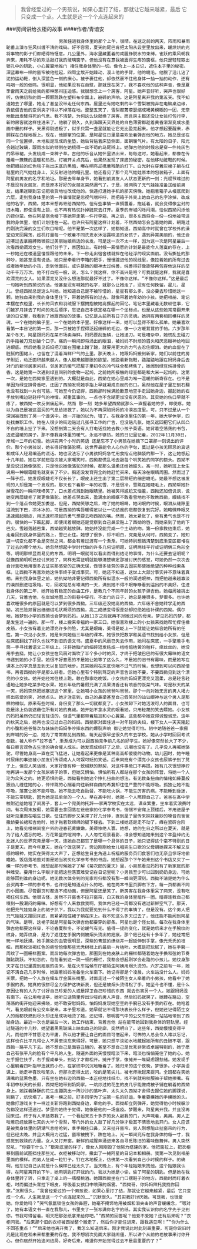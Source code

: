 > 我曾经爱过的一个男孩说，如果心里打了结，那就让它越来越紧，最后 它只变成一个点。人生就是这一个个点连起来的

###房间讲给衣柜的故事
####作者/青谙安

						男孩住进我身体里的那个上午，很晴。在这之前的两天，阵雨和暴雨轮番上演与狂风纠缠不清的戏码。好不容易，夏天的尾巴肯把太阳从云室里放出来，暖烘烘的光将事物的影子们都晒得特惬意。几公里外，海水里藏匿着的咸腥挣脱水的束缚，雀跃的乘风朝我奔来，用耗不尽的欢活敲打我的玻璃窗子。但他没有在意我被震得生疼的窗框，他只是轻轻取出锁孔中的钥匙，小心翼翼地推门 掩住我身体里的一切。像合上一本日记，遮住本子里的秘密。深蓝幕布一样的窗帘被他拉起，四周尘埃开始躁动，漫上他的手臂，他的睫毛。他脱了沿儿沾了泥的运动鞋，倒入深蓝色一侧的床心。被子裹住他，却依然裹不住他身体一抽一抽的动作，还有呜咽一般的低鸣。很明显，他如果没有在自慰，那就是在哭了。我不喜欢他的这种声音，像是夏季雷雨天之前给我的那种憋闷压迫感。我很想念上一个房客，阿星。她声音好听，哭声也很好听，仿佛初秋的雨一颗颗跳跌在塑料布伞面上，崩碎的声响。这是阿星离开我的第五天。我不知道她去了哪里，她走了甚至没带走任何东西。屋里还有她吃剩的半个雪梨被抛弃在电脑桌边缘，靠依偎吉他的变调夹才得以不掉落在地。整整五天了，雪梨都蔫瘪瑟缩成褐黄模糊的一团，无奈地散出发酵将死的气息。我不清楚，为何这么快就换了房客。而且房主都还没让女孩打包行李，新的房客就这样住进来了。他躺了很久，久到海跟天交界处的白色薄雾都趁着黄昏渐渐变成水墨画中墨的样子。天黑得剔透极了，似乎只需一盏星就能让它无比盈亮起来。他才想起要醒来，赤脚踩在白栓地板上。现在，他脚掌的位置，是阿星往日里最喜欢坐着弹吉他的地方。她总是坐在同一个位置弹，木地板是现成的坐垫，她后背贴着床垫侧面，面朝暖气片。有太阳的日子，阳光会越过玻璃，跟雨水似的倾倒在她梳得一丝不苟的马尾辫上。她弹吉他的时候总是穿一件纯灰色的吊带裙，头发梳成一束稗子草。吉他的乐音从她怀里洒出来，每每这时，她看起来，都像在传播着一簇簇的温暖和热烈。灯被开关点亮后，他果然发现了床底的秘密，在他移动脏鞋的时候。他把眼前的红色毯子拖出床底的黑暗，曝在明亮却携着残酷的灯下。白光射在穿着灰裙子躺在红毯里的充气娃娃身上，又反射进他的瞳孔里。他还看见了那个充气娃娃原本的包装箱子，上面有阿星前男友的名字和地址。那是去年单身节，她看到前男友人人状态更新的一则：光棍节难过的不是没有女朋友，而是原本好好的女朋友突然漏气了。于是，她网购了充气娃娃准备送给前男友，结果迷糊到忘记把收货地址改成他的。快递打进她手机的那天傍晚，她抱着箱子从楼底爬到六层，走到我身体里的第一件事情就是忽视气喘吁吁，而把箱子外壳上她自己的名字涂掉，改成他的名字，西拗。她本来想再寄给西拗的。但有些事情一直搁置着，拖延着，就会变得像尘封的旧木箱，即使没有上锁，也不再有热忱扑掉脏灰去打开。夏季的岸城闪烁闷潮，恰似西拗闪烁他的荷尔蒙。他在阿星宿舍楼下等她带走第一件行李箱，再之后，很多东西将会一份一份地被带进我的身体里，他们计划住在一起。也许只有阿星这样计划着，不然西拗怎会当着她的面，朝路过的刚洗完澡的女生们吹口哨呢。他不是第一次这样了，她都知道。西拗高中时就曾在学校外的澡堂边来回晃荡，趁机打量每一个散着不同洗发水沐浴露味道的女孩子，遇到异常美丽的，他还会迎凑过去拿胳膊微微掠过美丽姑娘肩边的长发。可是这一次不太一样，因为这一次是阿星最后一次看西拗调戏女生。他们分手了，原因如上。有时候一厢情愿的计划是最能令人落寞的存在，上一秒她还在楼道里憧憬跟他的未来，下一秒走出宿舍楼就摔在他轻浮的现实面前。没有撕扯的那种吵，她甚至没有说话。她只是牵着行李箱的把手，慢慢踱进他的视线里，像拉着她的所有过去或者她年幼的小孩，走到他面前。或许是她的眼神太过纯善，纯善得好像能够再包容他这样的举动千千万万次。他不打自招一般，说，怎么？我这样，你不高兴是吧？可我就是这样，我就是喜欢漂亮的女人。如果漂亮又没什么想法那就最好不过了。不像你这样。“不像你这样。”这是最后一句她听到西拗说的话。他甚至没有喊她的名字，就那么让她走了，没有任何挽留。星儿，星儿。曾经西拗总是这么叫她。她知道自己是不被珍惜的，星星有那么多，没必要去珍惜她这一颗。她独自来到我的身体里住下，带着她所有的过去。就像带着她年幼的小孩。她把相册、笔记本摆在衣柜里，长长的风衣和羽绒服下摆拥抱被她高摞起的回忆。笔记本里藏着无数帧往事，它们被岁月抹去了时间的先后顺序，忘记自己本该定格在哪一个坐标点。也是从这些她常常翻开来读的日记里，我看到了她跟西拗的故事。记忆是从前所有日子的灵魂。她拥有两套相同模样的灵魂，一个在她的脑子里，一个在她的本子里。好像这样一来，她可以显得不那么孤单。她最喜欢看第一本日记的第一页。那一页被她手捏得泛起细碎的毛边，像一小方暖茸茸的手帕。六岁那年某个冬天，阿星跟妈妈在菜市场卖海鲜。妈妈要刮鱼鳞，让她递刀。可是嘈杂中，她慌乱去碰刀的手指被刀刃划破个口子。痛的一瞬间即将涌出的眼泪，被妈妈不耐烦的眉头和厌恶眼神给呛回进眼底。然后她看见妈妈把刀面在围裙上蹭了蹭，就要用更大的力气去忍住眼泪。她的血留在了脏腻的围裙上，也留在了混着海鲜尸气的土里。那天晚上，她跟妈妈搬到新家，她们以前住的房子附近，动迁面积越来越大，像人越来越膨胀的欲望。她趿着新拖鞋，踏踏踏地跟在妈妈身后去对门的新邻居家问好。邻居家的暖气把屋子里初冬的冷气味全都烤焦了，她闻到绿豆炖排骨的香。这是她第一次遇到绿豆同别的食物一起炖，之前她所接触的绿豆都是和大米一起炖的。这第一次，是她在西拗家里遇到的。大概就是自此，西拗在她心里成为唯一温暖的新奇存在。也不是单因为绿豆排骨香吧，还因了西拗发现她手指上早就凝成血痂的伤口。虽然他在屋子里左刨右翻也没有找到一片创可贴，可她至今仍记得，西拗那时候满脸歉意地空手走回她身边，握起她的右手放到嘴边轻轻呼气的神情。郑重其事的，一点也不含糊更加没有厌恶的。其实她的伤口早就不疼了，被西拗一吹反倒痛起来。然而 那一刻 她多希望西拗就那么一直握着她的手，即使疼。她以为自己是被这温润的气息给拯救了，她以为不再深陷妈妈的冷漠态度里。可，只不过是从一个深渊被拽到了另一个漩涡中。她一开始的以为，错了。在我身体里住的第一年，她大学休学，四处找兼职工作。她在人很少的街边贴过几张寻工作的广告，但没贴几张，她又返回把它们从凹凸不白的墙上扯了下来。没想到第二天会有人打电话找她去教小孩子英语。她背着空荡荡的书包，迈进温暖的房子。那不像我身体里的暖气，永远不够热。她的日记里记着，2012年11月30日，岸城一二年的初雪。她讲完两个小时的英语 还是忘不了小男孩在她摘下口罩那一刻说出的评价。那个小男孩说，她长得好像骆驼啊。这世界最能令人心伤的字句，莫过是小孩无顾忌的真话和成年人轻易编造的谎话。她也没法忘了小男孩妈妈急忙用食指点他脑袋的那一下，这让她想起十几年前，她在学前班每次被大家嘲笑时，西拗都慌乱地去敲每个哄笑她的同学的额头。西拗不是没说过她像骆驼，只是他说她像骆驼的时候，都那么温柔还给她甜头。高一时，她听班上女生说用一种眼霜睫毛就变长了不少。胸还没发育完全的她赶忙买来，每天涂在眼睛周围。然而过了一阵子后，她发现眼睫毛不仅长长了，眼皮上还生出了第二层稍短的细密睫毛。她最不想这被发现的人却是第一个发现的。那天也下着那一年的初雪，不是很冷，雪跳在她睫毛上，西拗帮她扑掉雪花的一瞬间噗哧笑了，口水差点溅到她眼睛里。她被笑得尴尬又恼羞，西拗还加倍讥讽，说她变两层睫毛了就更像骆驼。她差点哭出来，盈满水的眼眶不敢看雪地也不敢瞧西拗，眼睛找不到一个落点令她更加委屈。但是，西拗笑够之后，吻了她的眼睛，她闭眼的时候，眼泪从缝隙里溢流到下巴，凉冰冰的，可是西拗的嘴唇暖得足以让一切结痂的疤都恢复到完好。她略微睁眼又迅速阖起眼皮，用迅速积攒起的勇气想要去吻西拗的嘴。然而，她太紧张了，单有勇气也是不行的。很快的一下踮起脚，即便闭着眼她还是觉察到自己鼻梁贴上了西拗的唇，而她亲到了他的下巴尖。雪越落越密集，西拗越笑越放肆。她始终没能完成一个主动的吻。第一份家教结束后，她走着回到我身体里的路上，雪已止住。她想了很多，却不明白，究竟是从何时，西拗变了。她知道一切变化都不会是突然之间，都会有着过渡有一个渐渐。可她特别想搞清楚到底渐变区都堆在了过去的哪个地方。她忽然想起中学时代做的许多几何证明题，证明两线平行或证明俩三角形全等。明明那样显而易见的东西，明明一眼就可以看出而得到结论的事情，为什么还要去证明呢？就像西拗明明已经讨厌她了，同样无需证明就能够清楚确定那被讨厌的感觉，可她仍然一次次去自讨苦吃地用很多去证实那感受的正确无误，做很多徒劳的事去固实那使她绝望的种种线索条框。让西拗不再喜欢她这件事终于变成事实。可，她还不知道，这世上大部分事实并不意味着真相。来到我身体里之前，她执拗地非要记得西拗所有似温水一般的润透眼神，而把他越来越寡淡的漠然删进垃圾箱。可，回收站总有堆满的一天，满到她不得不眼睁睁看到溢出的不美好。住进我身体的第二年，她开始有稳定的自由工作，是教几个不同年龄的女孩子弹吉他。她每周被挑出几天，背着吉他，在岸城地图上的街巷中穿行。不出门的日子，她总是睡很多，梦很多。也许她喜欢睡很多的原因就是可以梦到很多西拗。三年级还没她高的西拗，六年级不舍她转学走的西拗，初三脸颊冒出细细绒毛状胡须的西拗，高二成绩变得很差劲却拒绝她给补课的西拗。偶尔地，她梦到小学的西拗也会梦到妈妈。从她11岁之后就再不对她过问的母亲。梦见妈妈的梦，都是发生过一遍的。那一年，楼上搬来幸福的一家三口。她很喜欢楼上的小女孩来找她帮忙撑住橡皮筋，小女孩有着比她漂亮许多的脸，尤其是眼睛，美得是眨上一下就能让她纵容她所有的任性。第一次见小女孩，她是来向她借三年级的课本。她很快把数学和英语书找到给小女孩，但是在床底翻找了好久也找不到旧的语文书。盛夏中的风扇已失去作用，她闷在床底，一手擎着手电筒一手寻找着语文三年级上。汗将她脑门的细碎短发粘成一绺绺暗枯黄的秸秆，痒丝丝的，她没用手去挠。她让小女孩坐在风扇对面吹了半个多小时的风，才终于把皱巴巴的有很大霉味的语文书递到她的小手里。她很不好意思的不是她让她等了这么久，不是她的旧书有霉味，而是她写在课本上的字真是丑到无以复加的地步。其实她闷在床底快喘不过气的时候，也想到可以问西拗借书，再者西拗的字是那么好看。但她心里有个特别笃定的声音告诉她不要，不要西拗见到这个漂亮的小女孩。她开始经常往楼上跑，赖在那家吃晚饭。小女孩的妈妈更漂亮又温柔，总是轻言轻语地让她多吃菜多吃水果。她五年级的暑假充满了瓜果清香还有喷香的饭菜气味。可是秋天的某一天，妈妈突然把她塞进这个家里，让她喊小女孩的爸爸叫爸爸。那个一向对她无言的男人竭力挤出慈爱的笑，对她点头。她才注意到，自己的鼻梁甚至自己假笑时的讪讪眼神与这个男人是那样的相似。原来有些时候，身份变了那么一切就都变了。小女孩卸下对她活泼可人的面目，也可能是涂上伪装遮蔽住所有对她的真诚。她开始不拿水灵的眼看她，只用轻蔑的笑去瞟她。小女孩的妈妈虽然仍旧轻言轻语的，但语气里都带着尴尬和小心翼翼。这些都令她变得诚惶诚恐。这年的秋天之后，她再也没见过自己的妈妈。西拗家对面住进一对年轻的夫妇，楼下女人一天天隆起的小腹和爸爸每次与妹妹的妈妈争吵摔东西的爆裂声响 都让她觉得可怕。初中她随爸爸一家搬到岸城的另一边，她为了常常都见到西拗，每天起很早坐很久的车去学校。她从小学时回回考试倒数，被人称作“拉不丢”，渐渐成为可以跟西拗竞争前几名的好学生。她好像突然长大了不少，每日察言观色去生活的确会催人成长。她发现成绩好了之后，讥嘲也没有了。几乎没人再喊她骆驼，尽管她身高一直在突飞猛进，让她看起来更像是某种高高却傻傻的动物。幼儿园时，她午睡时尿床的事迹被小朋友们传颂成人人可娱可贬的笑话。后来同班有个漂亮小女孩也尿裤子到了凳子上，但没人笑话她，大家好像有种一致缄默的默契，对这件事绝口不再提。她有几次很想狰狞地再讲一发那个女孩尿裤子的事，但她又惧怕。惧怕所有人都站在那个女孩的阵营，将她一个人沦为众矢之的。她更恐惧的是，西拗看到她这个挣扎扭曲的想法。有无数条扭曲的情绪如藤蔓般狠劲儿缠住她的心，怦怦跳的心揣着向往新鲜自由的希冀却往往严重的不能呼吸。孤独让她不能呼吸，落寞让她不能呼吸。她不能去吃自助餐，不能吃火锅，不能生厉害的病，不能睡到昏迷，不能忘带钥匙，因为她是孤单单的一个人。早在高中时，她就一个人照顾自己了。爸爸在高中学校附近给她租了间房子，套上一个完美的托辞——家离学校实在太远，课业繁重，坐车着实浪费时间。有次周末放假，她需要去拿回落在爸爸家的化学参考书，惴惴不安爬上顶楼后，不用进屋子就听见里面在唱生日歌。怔住的脚步又呆滞了好几分钟，直到屋子里传来妹妹曼妙的嗓音向爸爸撒娇要长裙和吉他时，她才拖着软绵绵的腿下楼去。下到二楼她还是走不动了，瘫在瓷砖台阶上，她看见楼梯间窗户外的迎春花黄嫩嫩，美得惨绝人寰。她想，她的生日之所以在夏天，就是为了给人遗忘的吧。万花繁盛的喧闹中，人人匆忙观景看影，谁会想知道她来到这个丰盈绰约无比迷人的世界究竟是哪一天。连她自己都忘了是哪一个具体的日子，她只记得这个毫不特别的日子是夏天。而今年夏天，她在个饭店哭了。旁边刚刚给女儿唱完生日歌的父母朝她探来不解又反感的眼神，她实在哭得太大声了，正想给生日主角送上祝福的服务员们食客们也无奈且惊讶地偷瞄她。饭店落地窗对面是她当初买化学参考书的书店。她想起那个下午她来到这个书店又买了一模一样的参考书，她想起那时候她才了解《菊次郎的夏天》里，小男孩看见妈妈有了新家庭的那种难受。要用什么字眼才能把这些落寞难受记在日记里呢？小男孩至少可以回到奶奶身边，可她能够回到谁的身边呢。她无数次体会到的无家可归都没有那一瞬间更深刻。西拗不清楚她为什么会买两本一样的参考书，也许他是知道点什么的吧。他在两本书里页脚右下方，每一页都画不同的小图画。尽管翻页时都连不成动画，但是阿星还是笑了。新房客在我身体里呆了两天，没有吃喝任何东西。他很古怪，居然不开窗也不拉开窗帘，白天我的身体里暗作一团，暗得连我自己都嗅到一股潮闷的霉味。好想有个人来救救我啊，我体内已经一周都没有透过新鲜空气了。那天，他把充气娃娃身上的裙子扒下，我以为我就要见到什么不得了的事情了，但是没有。这个男人把充气娃娃又摆回床底，而紧紧抱住裙子躺在床上。我不知这么多天过去了，他还能不能闻到阿星的气味。是啊，这裙子就是阿星每次弹吉他都要穿的那条。阿星也是个怪女孩，每次在我身体里弹吉他都要这样穿，不论春夏秋冬，不论暖气有无。值得一提的变化，就是她后来才在手腕纹的纹身。她弄纹身，是为了遮住左手腕内侧被烟头烫出的疤痕。那个疤已经有十多年了，她经常把玩一样地抚摸。她手腕处的血管很明显，深紫的青蓝的缭绕并一起延伸到手掌，像光秃秃的枝桠。而那枚淡褐红色的疤恰恰像那些光秃树枝上的最后一片枯叶。大概是把玩腻了，她在手腕一周纹了一圈栅栏图案。而后她每次弹吉他，那围刻在她皮肤上的栅栏都随着她左手换和弦的节奏蹦跶跳跃。不知怎的，每每看到这一跳一顿的栅栏，我都会想起刚学会走路的小孩儿。她纹身那天才在日记里提到疤痕的由来。是在火车站候车厅被陌生阿姨用烟头烫的。六岁之前有一年，她记不清自己几岁时候，她跟着妈妈准备坐火车南下。她记得那是个凌晨，火车站没什么人。妈妈买票，把她一个人放在候车厅金属长椅里。对面走过一个被陌生女人牵着的小男孩，他看中了她手腕的表。她真的很拼尽全力保护这块新表，但还是被烟头烫得松了手。她至今也不懂，是什么原因让有的人为了讨好自己珍爱的人或是捍卫自己珍惜的东西 就去伤害另一个人。她跟妈妈没有南下。在公用电话亭，她听见话筒里传出沙哑的男人声音，然后妈妈就哭了。她蹲在路边，空荡荡的街开始迎来拂晓，她不敢安慰妈妈，怕妈妈发现她空空的手腕已没有手表的存在。她哈着气，看见眼前有公交车驶来。本子里写道，她早就记不得那块表长什么样子，但她还记得陌生女人的烟都快燃到尽头却还是成功地烫了她，还记得，黎明雾气中的公交车把她一站站地带到了西拗身边。最近一次也是最后一次，她工作结束，背着吉他 站在能带她回到我身体的轻轨里。经过隧道的十几秒，她望着黑黑玻璃上映出自己的轮廓，突然明白了。这些年，西拗慢慢变得平凡，而他并不甘愿沦为平庸，所以他才要让自己的面目可憎起来，可怖的人总会令人难以忘记，这样也许比平凡得让人不屑至淡忘来得好。可是，她只想平淡如水地藏起她所有的丑陋不堪，跟西拗一路平凡下去。她不想自己是面容丑陋的，甚至不想自己是优秀非常或卓越特别的，她宁愿自己有张平凡的脸有个平凡的人生。隧道外面的天慢慢暗淡下来，暗淡也悄悄笼住了她的心。她左手握住扶手，右手握成拳头，到站了才都松开。摊开手掌，像摊开一堆疑虑跟愁绪。她发现手心里躺着四叶指甲造就的小舟，在掌纹中沉沉地睡着了。她归来的这个夜晚，梦很多。小学英语课上，她走神喜欢咬笔头，但那次走得太远，咬的是笔尖儿，被老师揪起来提问。全班都在笑她满嘴的蓝黑色墨，只有坐在她右边的西拗一本正经地找纸巾，找不到就用校服袖子帮她擦嘴。有年初中秋天的长假，西拗把她带到奶奶家。一炕炒过的花生的皮几乎能做成被子铺在躺着的西拗身上。她踩着酥酥的花生皮蹦跳出一阵沙沙的落叶声，太久太久西拗才舍得去握住她的脚踝说，别跳了，炕快塌了。高考一模之前，好多同学为了沾第一名的好运，争着要摸她的手摸她的头。她像打游戏关卡一样过关斩将跑到西拗身边，牵他的手。西拗却立刻弹开，她觉得他小时候躲沙包都没这样迅速过。梦里的她终于觉得，她像是他的一场瘟疫。梦醒来，阿星离开我。并且没再回来过。终于有人来拯救我了。一个看起来五十多岁的女人敲我的门，大声喊着，奥奥。男人正咬着已经放置七天的大半个雪梨，等门外的女人敲了好几分钟才极其不情愿地去开门。女人应该是被我身体里的阴潮气息给呛到，拿手掩住口鼻，又来扯开窗帘。男人刚想阻止扯窗帘的行为，但已经太晚。并且大概用力过猛，窗帘被拽下，跌在地上。光一瞬间充斥在我身体的每一寸，我感觉到救赎的力量。女人又打开窗，新鲜的咸腥奔涌进来各自寻觅陈旧的霉味做舞伴。男人突然怒吼，“你要干什么？”歇斯底里的样子，像女人刚刚毁了他努力搭建的家。他把窗拉上，把衣柜移到窗前试图挡住那些光。衣柜被移动时，撒出了一摊阿星的日记本和相册。我第一次见到相册里面的模样。而男人怔成一粒钉子，钉在木地板上，仿佛第一次看到自己小时候的样子。的确啊，他忘记自己从前是什么模样已经太久了。当天晚上，有个年轻姑娘来找他。这个姑娘我认得，在阿星离开的下午，她用钥匙打开我的门，我以为她是小偷，偷了阿星的钥匙。但是她在我身体里转了转，只拿走了桌上的一瓶樱桃酒。她跟西拗坐在门口摆鞋子的地方。西拗时而盯着衣柜，时而偏过头耷拉下眼皮，呼吸着女孩口中喷薄的烟雾。“西拗哥，你妈妈拜托我找你回家。”沉默很久。“我曾经爱过的一个男孩说，如果心里打了结，那就让它越来越紧，最后 它只变成一个点。人生就是这一个个点连起来的……”沉默很久。“其实我好讨厌她。可是我，也很爱她。你爱她吗？”哭气氤氲锁住女孩的鼻腔，她毫不掩饰地用被烟和泪夹击的声音缓缓念，“嗯对了，她有本语文书一直在我那儿，书里夹了一张写满你名字的纸。其实我认识你的名字先于见到你。书我可得留着。明天把那张纸拿来给你吧。”“西拗的回答呢？他爱不爱她？还有后来呢？”衣柜问我。“后来那个旧的衣柜被西拗整个搬走了，然后你才能住进来，跟我遇见啊！”“你为什么不回答重点！”“后来他也离开我了，我怎么知道后来。刚才我说此时此刻最重要，可是你说旧时光是比现在和未来都重要的存在。我不想初次见面大家就闹僵，所以讲个从前的老故事来讨你开心。但你居然开始追问结局，好奇后来，难道你开始觉得过去不是最重要的了？”			  		